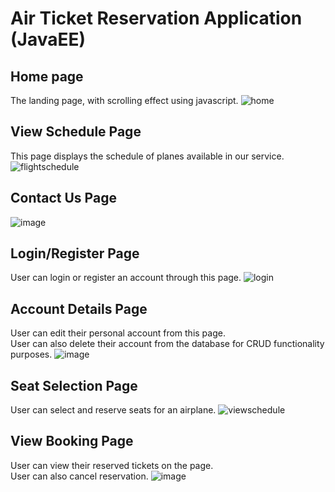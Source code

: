 # Air Ticket Reservation Application (JavaEE)

## Home page
The landing page, with scrolling effect using javascript.
![home](https://user-images.githubusercontent.com/96167642/166437670-6ece2133-dab6-44d7-ad28-b22c689d49ff.gif)

## View Schedule Page
This page displays the schedule of planes available in our service.
![flightschedule](https://user-images.githubusercontent.com/96167642/166438088-0bcd49a8-81fa-4ead-8707-3da202c4f0fb.gif)

## Contact Us Page
![image](https://user-images.githubusercontent.com/96167642/166432392-0798b02f-2382-4f4d-8a7a-0a4d87614726.png)

## Login/Register Page
User can login or register an account through this page.
![login](https://user-images.githubusercontent.com/96167642/166437878-2373ccf5-eb6a-409b-88b8-58745c834ebf.gif)

## Account Details Page
User can edit their personal account from this page. <br />
User can also delete their account from the database for CRUD functionality purposes.
![image](https://user-images.githubusercontent.com/96167642/166432715-8e1dcf63-f0be-4fdf-8484-029170ebce8a.png)

## Seat Selection Page
User can select and reserve seats for an airplane.
![viewschedule](https://user-images.githubusercontent.com/96167642/166438682-31fa313b-68f5-44cf-8c15-e790089a0ab2.gif)

## View Booking Page
User can view their reserved tickets on the page. <br />
User can also cancel reservation.
![image](https://user-images.githubusercontent.com/96167642/166432983-c20e20e4-6d4c-4373-9cdf-0902ab0887cd.png)
